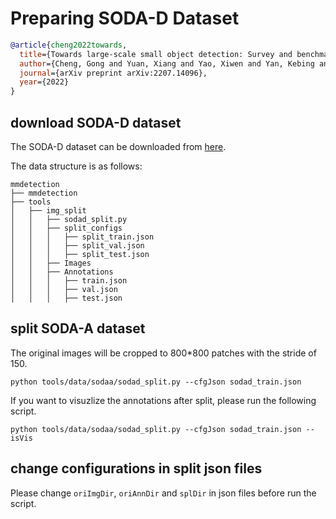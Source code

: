 # Preparing SODA-D Dataset

<!-- [DATASET] -->

```bibtex
@article{cheng2022towards,
  title={Towards large-scale small object detection: Survey and benchmarks},
  author={Cheng, Gong and Yuan, Xiang and Yao, Xiwen and Yan, Kebing and Zeng, Qinghua and Han, Junwei},
  journal={arXiv preprint arXiv:2207.14096},
  year={2022}
}
```


## download SODA-D dataset

The SODA-D dataset can be downloaded from [here](https://shaunyuan22.github.io/SODA/).

The data structure is as follows:

```none
mmdetection
├── mmdetection
├── tools
│   ├── img_split
│   │   ├── sodad_split.py
│   │   ├── split_configs
│   │   │   ├── split_train.json
│   │   │   ├── split_val.json
│   │   │   ├── split_test.json
│   │   ├── Images
│   │   ├── Annotations
│   │   │   ├── train.json
│   │   │   ├── val.json
│   │   │   ├── test.json
```

## split SODA-A dataset

The original images will be cropped to 800\*800 patches with the stride of 150.

```shell
python tools/data/sodaa/sodad_split.py --cfgJson sodad_train.json 
```

If you want to visuzlize the annotations after split, please run the following script.

```shell
python tools/data/sodaa/sodad_split.py --cfgJson sodad_train.json --isVis
```

## change configurations in split json files

Please change `oriImgDir`, `oriAnnDir` and `splDir` in json files before run the script.

